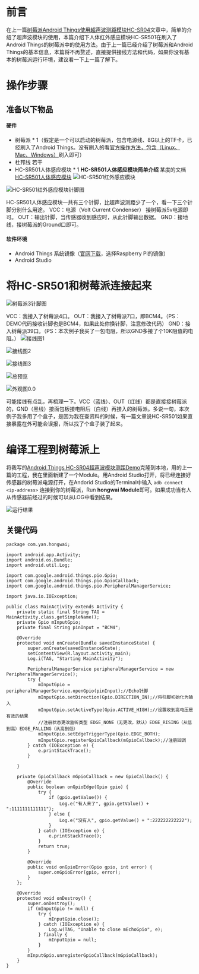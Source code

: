 # 前言
在上一篇[树莓派Android Things使用超声波测距模块HC-SR04](http://www.jianshu.com/p/9a6b059e0d79)文章中，简单的介绍了超声波模块的使用，本篇介绍下人体红外感应模块HC-SR501在刷入了Android Things的树莓派中的使用方法。由于上一篇已经介绍了树莓派和Android Things的基本信息，本篇将不再赘述，直接提供接线方法和代码，如果你没有基本的树莓派运行环境，建议看一下上一篇了解下。
# 操作步骤
## 准备以下物品
#### 硬件
- 树莓派 * 1（假定是一个可以启动的树莓派，包含电源线、8G以上的TF卡，已经刷入了Android Things。没有刷入的看[官方操作方法，包含（Linux、Mac、Windows）](https://developer.android.google.cn/things/hardware/raspberrypi.html)刷入即可）
- 杜邦线 若干
- HC-SR501人体感应模块 * 1
**HC-SR501人体感应模块简单介绍**
某度的文档[HC-SR501人体感应模块](https://wenku.baidu.com/view/4503a2409b6648d7c1c746fd.html?re=view)
![HC-SR501红外感应模块](http://upload-images.jianshu.io/upload_images/6753590-28cf4cde42e498e8.jpg?imageMogr2/auto-orient/strip%7CimageView2/2/w/1240)

![HC-SR501红外感应模块针脚图](http://upload-images.jianshu.io/upload_images/6753590-b5a1948a7c51fd90.jpg?imageMogr2/auto-orient/strip%7CimageView2/2/w/1240)

HC-SR501人体感应模块一共有三个针脚，比超声波测距少了一个，看一下三个针脚分别什么用途。
VCC：电源（Volt Current Condenser） 接树莓派5v电源即可。
OUT：输出针脚，当传感器收到感应时，从此针脚输出数据。
GND：接地线，接树莓派的Ground口即可。
#### 软件环境
- Android Things 系统镜像（[官网下载](https://developer.android.google.cn/things/preview/download.html)，选择Raspberry Pi的镜像）
- Android Studio
# 将HC-SR501和树莓派连接起来
![树莓派3针脚图](http://upload-images.jianshu.io/upload_images/6753590-e0a5285b4a87901a.png?imageMogr2/auto-orient/strip%7CimageView2/2/w/1240)

VCC：我接入了树莓派4口。
OUT：我接入了树莓派7口，即BCM4。（PS：DEMO代码接收针脚也是BCM4，如果此处你换针脚，注意修改代码）
GND：接入树莓派39口。（PS：本次例子我买了一包电阻，所以GND多接了个10K阻值的电阻。）
![接线图1](http://upload-images.jianshu.io/upload_images/6753590-9874a6d6a624c122.jpg?imageMogr2/auto-orient/strip%7CimageView2/2/w/1240)

![接线图2](http://upload-images.jianshu.io/upload_images/6753590-94d3ee6dd5634eef.jpg?imageMogr2/auto-orient/strip%7CimageView2/2/w/1240)

![接线图3](http://upload-images.jianshu.io/upload_images/6753590-49bca1404796c228.jpg?imageMogr2/auto-orient/strip%7CimageView2/2/w/1240)

![总预览](http://upload-images.jianshu.io/upload_images/6753590-87ccdffbb73593cd.jpg?imageMogr2/auto-orient/strip%7CimageView2/2/w/1240)

![外观图0.0](http://upload-images.jianshu.io/upload_images/6753590-538da24dffce98ab.jpg?imageMogr2/auto-orient/strip%7CimageView2/2/w/1240)

可能接线有点乱，再梳理一下。VCC（蓝线）、OUT（红线）都是直接接树莓派的，GND（黑线）接面包板接电阻后（白线）再接入的树莓派。多说一句，本次例子我多用了个盒子，是因为我在查资料的时候，有一篇文章说HC-SR501如果直接暴露在外可能会误报，所以找了个盒子装了起来。
# 编译工程到树莓派上
将我写的[Android Things HC-SR04超声波模块测距Demo](https://github.com/marlboro3420/UltrasonicDome)克隆到本地，用的上一篇的工程，我在里面新建了一个Module。用Android Studio打开，将已经连接好传感器的树莓派电源打开，在Andorid Studio的Terminal中输入
`adb connect <ip-address>`
连接到你的树莓派，Run **hongwai Module**即可。如果成功当有人从传感器前经过的时候可以从LOG中看到结果。

![运行结果](http://upload-images.jianshu.io/upload_images/6753590-e1a84f324d1921de.jpg?imageMogr2/auto-orient/strip%7CimageView2/2/w/1240)
## 关键代码
```
package com.yan.hongwai;

import android.app.Activity;
import android.os.Bundle;
import android.util.Log;

import com.google.android.things.pio.Gpio;
import com.google.android.things.pio.GpioCallback;
import com.google.android.things.pio.PeripheralManagerService;

import java.io.IOException;

public class MainActivity extends Activity {
    private static final String TAG = MainActivity.class.getSimpleName();
    private Gpio mInputGpio;
    private final String pinInput = "BCM4";

    @Override
    protected void onCreate(Bundle savedInstanceState) {
        super.onCreate(savedInstanceState);
        setContentView(R.layout.activity_main);
        Log.i(TAG, "Starting MainActivity");

        PeripheralManagerService peripheralManagerService = new PeripheralManagerService();
        try {
            mInputGpio = peripheralManagerService.openGpio(pinInput);//Echo针脚
            mInputGpio.setDirection(Gpio.DIRECTION_IN);//将引脚初始化为输入
            mInputGpio.setActiveType(Gpio.ACTIVE_HIGH);//设置收到高电压是有效的结果
            //注册状态更改监听类型 EDGE_NONE（无更改，默认）EDGE_RISING（从低到高）EDGE_FALLING（从高到低）
            mInputGpio.setEdgeTriggerType(Gpio.EDGE_BOTH);
            mInputGpio.registerGpioCallback(mGpioCallback);//注册回调
        } catch (IOException e) {
            e.printStackTrace();
        }

    }

    private GpioCallback mGpioCallback = new GpioCallback() {
        @Override
        public boolean onGpioEdge(Gpio gpio) {
            try {
                if (gpio.getValue()) {
                    Log.e("有人来了", gpio.getValue() + ":1111111111111");
                } else {
                    Log.e("没有人", gpio.getValue() + ":222222222222");
                }
            } catch (IOException e) {
                e.printStackTrace();
            }
            return true;
        }

        @Override
        public void onGpioError(Gpio gpio, int error) {
            super.onGpioError(gpio, error);
        }
    };

    @Override
    protected void onDestroy() {
        super.onDestroy();
        if (mInputGpio != null) {
            try {
                mInputGpio.close();
            } catch (IOException e) {
                Log.w(TAG, "Unable to close mEchoGpio", e);
            } finally {
                mInputGpio = null;
            }
        }
        mInputGpio.unregisterGpioCallback(mGpioCallback);
    }
} 
```
